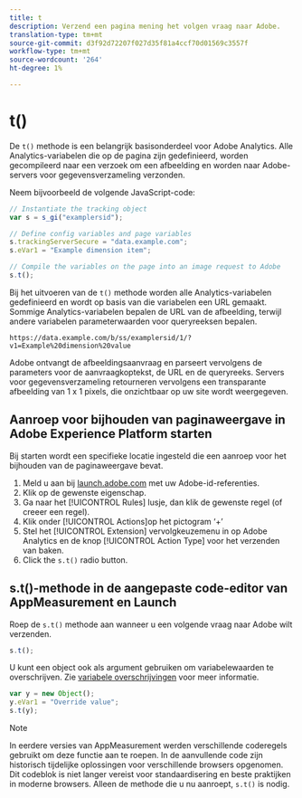 ```yaml
---
title: t
description: Verzend een pagina mening het volgen vraag naar Adobe.
translation-type: tm+mt
source-git-commit: d3f92d72207f027d35f81a4ccf70d01569c3557f
workflow-type: tm+mt
source-wordcount: '264'
ht-degree: 1%

---
```



# t()

De `t()` methode is een belangrijk basisonderdeel voor Adobe Analytics. Alle Analytics-variabelen die op de pagina zijn gedefinieerd, worden gecompileerd naar een verzoek om een afbeelding en worden naar Adobe-servers voor gegevensverzameling verzonden.

Neem bijvoorbeeld de volgende JavaScript-code:

```js
// Instantiate the tracking object
var s = s_gi("examplersid");

// Define config variables and page variables
s.trackingServerSecure = "data.example.com";
s.eVar1 = "Example dimension item";

// Compile the variables on the page into an image request to Adobe
s.t();
```

Bij het uitvoeren van de `t()` methode worden alle Analytics-variabelen gedefinieerd en wordt op basis van die variabelen een URL gemaakt. Sommige Analytics-variabelen bepalen de URL van de afbeelding, terwijl andere variabelen parameterwaarden voor queryreeksen bepalen.

```text
https://data.example.com/b/ss/examplersid/1/?v1=Example%20dimension%20value
```

Adobe ontvangt de afbeeldingsaanvraag en parseert vervolgens de parameters voor de aanvraagkoptekst, de URL en de queryreeks. Servers voor gegevensverzameling retourneren vervolgens een transparante afbeelding van 1 x 1 pixels, die onzichtbaar op uw site wordt weergegeven.

## Aanroep voor bijhouden van paginaweergave in Adobe Experience Platform starten

Bij starten wordt een specifieke locatie ingesteld die een aanroep voor het bijhouden van de paginaweergave bevat.

1. Meld u aan bij [launch.adobe.com](https://launch.adobe.com) met uw Adobe-id-referenties.
2. Klik op de gewenste eigenschap.
3. Ga naar het [!UICONTROL Rules] lusje, dan klik de gewenste regel (of creeer een regel).
4. Klik onder [!UICONTROL Actions]op het pictogram ‘+’
5. Stel het [!UICONTROL Extension] vervolgkeuzemenu in op Adobe Analytics en de knop [!UICONTROL Action Type] voor het verzenden van baken.
6. Click the `s.t()` radio button.

## s.t()-methode in de aangepaste code-editor van AppMeasurement en Launch

Roep de `s.t()` methode aan wanneer u een volgende vraag naar Adobe wilt verzenden.

```js
s.t();
```

U kunt een object ook als argument gebruiken om variabelewaarden te overschrijven. Zie [variabele overschrijvingen](../../js/overrides.md) voor meer informatie.

```js
var y = new Object();
y.eVar1 = "Override value";
s.t(y);
```

>[!NOTE]
>
>In eerdere versies van AppMeasurement werden verschillende coderegels gebruikt om deze functie aan te roepen. In de aanvullende code zijn historisch tijdelijke oplossingen voor verschillende browsers opgenomen. Dit codeblok is niet langer vereist voor standaardisering en beste praktijken in moderne browsers. Alleen de methode die u nu aanroept, `s.t()` is nodig.
